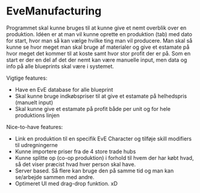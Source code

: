 EveManufacturing
================

Programmet skal kunne bruges til at kunne give et nemt overblik over en produktion. Idéen er at man vil kunne oprette en produktion (tab) med dato for start, hvor man så kan vælge hvilke ting man vil producere. Man skal så kunne se hvor meget man skal bruge af materialer og give et estamate på hvor meget det kommer til at koste samt hvor stor profit der er på. Som en start er der en del af det der nemt kan være manuelle input, men data og info på alle blueprints skal være i systemet.

Vigtige features:
* Have en EvE database for alle blueprint
* Skal kunne bruge indkøbspriser til at give et estamate på helhedspris (manuelt input)
* Skal kunne give et estamate på profit både per unit og for hele produktions linjen

Nice-to-have features:
* Link en produktion til en specifik EvE Character og tilføje skill modifiers til udregningerne
* Kunne importere priser fra de 4 store trade hubs
* Kunne splitte op (co-op produktion) i forhold til hvem der har købt hvad, så det viser præcist hvad hver person skal have.
* Server based. Så flere kan bruge den på samme tid og man kan se/arbejde sammen med andre.
* Optimeret UI med drag-drop funktion. xD
